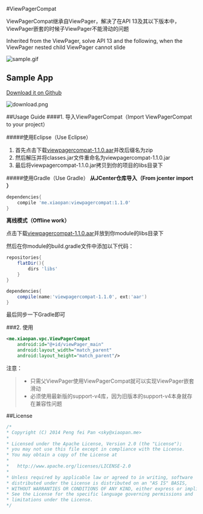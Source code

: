 #ViewPagerCompat

ViewPagerCompat继承自ViewPager，解决了在API 13及其以下版本中，ViewPager嵌套的时候子ViewPager不能滑动的问题

Inherited from the ViewPager, solve API 13 and the following, when the ViewPager nested child ViewPager cannot slide

![sample.gif](https://github.com/xiaopansky/ViewPagerCompat/raw/master/releases/sample.gif)

## Sample App
[Download it on Github](https://github.com/xiaopansky/ViewPagerCompat/raw/master/releases/sample-1.1.0.apk)

![download.png](https://github.com/xiaopansky/ViewPagerCompat/raw/master/releases/download.png)

##Usage Guide
####1. 导入ViewPagerCompat（Import ViewPagerCompat to your project）

#####使用Eclipse（Use Eclipse）
1. 首先点击下载[viewpagercompat-1.1.0.aar](https://github.com/xiaopansky/ViewPagerCompat/raw/master/releases/viewpagercompat-1.1.0.aar)并改后缀名为zip
2. 然后解压并将classes.jar文件重命名为viewpagercompat-1.1.0.jar
3. 最后将viewpagercompat-1.1.0.jar拷贝到你的项目的libs目录下

#####使用Gradle（Use Gradle）
**从JCenter仓库导入（From jcenter import ）**

```groovy
dependencies{
	compile 'me.xiaopan:viewpagercompat:1.1.0'
}
```

**离线模式（Offline work）**

点击下载[viewpagercompat-1.1.0.aar](https://github.com/xiaopansky/ViewPagerCompat/raw/master/releases/viewpagercompat-1.1.0.aar)并放到你module的libs目录下

然后在你module的build.gradle文件中添加以下代码：
```groovy
repositories{
    flatDir(){
        dirs 'libs'
    }
}

dependencies{
    compile(name:'viewpagercompat-1.1.0', ext:'aar')
}
```
最后同步一下Gradle即可

###2. 使用
```xml
<me.xiaopan.vpc.ViewPagerCompat
    android:id="@+id/viewPager_main"
    android:layout_width="match_parent"
    android:layout_height="match_parent"/>
```

注意：
>* 只需父ViewPager使用ViewPagerCompat就可以实现ViewPager嵌套滑动
>* 必须使用最新版的support-v4库，因为旧版本的support-v4本身就存在兼容性问题

##License
```java
/*
* Copyright (C) 2014 Peng fei Pan <sky@xiaopan.me>
*
* Licensed under the Apache License, Version 2.0 (the "License");
* you may not use this file except in compliance with the License.
* You may obtain a copy of the License at
*
*   http://www.apache.org/licenses/LICENSE-2.0
*
* Unless required by applicable law or agreed to in writing, software
* distributed under the License is distributed on an "AS IS" BASIS,
* WITHOUT WARRANTIES OR CONDITIONS OF ANY KIND, either express or implied.
* See the License for the specific language governing permissions and
* limitations under the License.
*/
```
